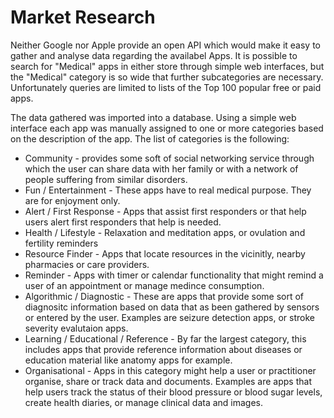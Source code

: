 # Market Research


Neither Google nor Apple provide an open API which would make it easy to gather and analyse data regarding the availabel Apps. It is possible to search for "Medical" apps in either store through simple web interfaces, but the "Medical" category is so wide that further subcategories are necessary. Unfortunately queries are limited to lists of the Top 100 popular free or paid apps. 

The data gathered was imported into a database. Using a simple web interface each app was manually assigned to one or more categories based on the description of the app. The list of categories is the following:

* Community - provides some soft of social networking service through which the user can share data with her family or with a network of people suffering from similar disorders. 
* Fun / Entertainment - These apps have to real medical purpose. They are for enjoyment only. 
* Alert / First Response - Apps that assist first responders or that help users alert first responders that help is needed.
* Health / Lifestyle - Relaxation and meditation apps, or ovulation and fertility reminders
* Resource Finder - Apps that locate resources in the vicinitly, nearby pharmacies or care providers.
* Reminder - Apps with timer or calendar functionality that might remind a user of an appointment or manage medince consumption.
* Algorithmic / Diagnostic - These are apps that provide some sort of diagnositc information based on data that as been gathered by sensors or entered by the user. Examples are seizure detection apps, or stroke severity evalutaion apps.
* Learning / Educational / Reference - By far the largest category, this includes apps that provide reference information about diseases or education material like anatomy apps for example. 
* Organisational - Apps in this category might help a user or practitioner organise, share or track data and documents. Examples are apps that help users track the status of their blood pressure or blood sugar levels, create health diaries, or manage clinical data and images.